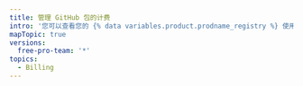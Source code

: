 ```yaml
---
title: 管理 GitHub 包的计费
intro: '您可以查看您的 {% data variables.product.prodname_registry %} 使用情况，并为 {% data variables.product.prodname_registry %} 设置支出限额。'
mapTopic: true
versions:
  free-pro-team: '*'
topics:
  - Billing
---
```


